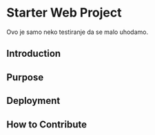 # Starter Web Project

Ovo je samo neko testiranje da se malo uhodamo.

## Introduction

## Purpose

## Deployment

## How to Contribute